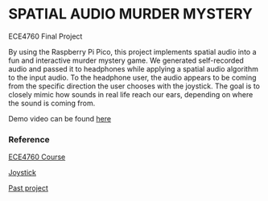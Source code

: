 # SPATIAL AUDIO MURDER MYSTERY
ECE4760 Final Project

By using the Raspberry Pi Pico, this project implements spatial audio into a fun and interactive murder mystery game. We generated self-recorded audio and passed it to headphones while applying a spatial audio algorithm to the input audio. To the headphone user, the audio appears to be coming from the specific direction the user chooses with the joystick. The goal is to closely mimic how sounds in real life reach our ears, depending on where the sound is coming from.

Demo video can be found [here](https://youtu.be/p_wtaCNrdgE)

### Reference
[ECE4760 Course](https://ece4760.github.io)

[Joystick](https://www.tomshardware.com/how-to/raspberry-pi-pico-joystick)

[Past project](https://people.ece.cornell.edu/land/courses/ece4760/FinalProjects/f2021/az292_lh479_kw456/az292_lh479_kw456/index.html#Intro)
